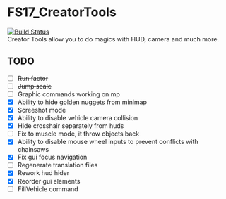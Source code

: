 # FS17_CreatorTools

[![Build Status](https://travis-ci.org/TyKonKet/FS17_CreatorTools.svg?branch=master)](https://travis-ci.org/TyKonKet/FS17_CreatorTools)  
Creator Tools allow you to do magics with HUD, camera and much more.
  
## TODO

- [ ] ~~Run factor~~
- [ ] ~~Jump scale~~
- [ ] Graphic commands working on mp  
- [x] Ability to hide golden nuggets from minimap  
- [x] Screeshot mode  
- [x] Ability to disable vehicle camera collision
- [x] Hide crosshair separately from huds
- [ ] Fix to muscle mode, it throw objects back
- [x] Ability to disable mouse wheel inputs to prevent conflicts with chainsaws
- [x] Fix gui focus navigation
- [ ] Regenerate translation files
- [x] Rework hud hider
- [x] Reorder gui elements
- [ ] FillVehicle command